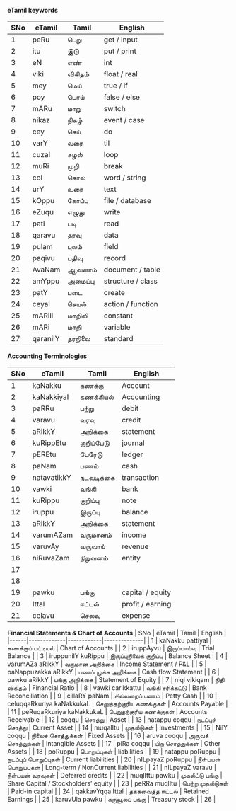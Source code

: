 **eTamil keywords**

| SNo  | eTamil  | Tamil  | English  |
|------|-------------|------------|--------------|
| 1  | peRu  | பெறு  | get / input  |
| 2  | itu  | இடு  | put / print  |
| 3  | eN  | எண்  | int  |
| 4  | viki  | விகிதம்  | float / real   |
| 5  | mey  | மெய்  | true  / if  |
| 6  | poy  | பொய்  | false / else  |
| 7  | mARu  | மாறு  | switch  |
| 8  | nikaz  | நிகழ்  | event / case  |
| 9  | cey  | செய்  | do  |
| 10  | varY  | வரை  | til  |
| 11  | cuzal  | சுழல்  | loop  |
| 12  | muRi  | முறி  | break  |
| 13  | col  | சொல்  | word / string  |
| 14  | urY  | உரை  | text  |
| 15  | kOppu  | கோப்பு  | file / database  |
| 16  | eZuqu  | எழுது  | write  |
| 17  | pati  | படி  | read  |
| 18  | qaravu  | தரவு  | data  |
| 19  | pulam  | புலம்  | field  |
| 20  | paqivu  | பதிவு  | record  |
| 21  | AvaNam  | ஆவணம்  | document / table  |
| 22  | amYppu  | அமைப்பு  | structure / class  |
| 23  | patY  | படை  | create  |
| 24  | ceyal  | செயல்  | action / function  |
| 25  | mARili  | மாறிலி  | constant  |
| 26  | mARi  | மாறி  | variable  |
| 27  | qaranilY  | தரநிலை  | standard  |

**Accounting Terminologies**

| SNo  | eTamil  | Tamil  | English  |
|------|-------------|------------|--------------|
|  1  |  kaNakku  | கணக்கு  | Account  |
|  2  |  kaNakkiyal  |  கணக்கியல்  |  Accounting  |
|  3  |  paRRu  |  பற்று  |  debit  |
|  4  |  varavu  |  வரவு  |  credit  |
|  5  |  aRikkY  |  அறிக்கை  |  statement  |
|  6  |  kuRippEtu  |  குறிப்பேடு  |  journal  |
|  7  |  pEREtu  |  பேரேடு  |  ledger  |
|  8  |  paNam  |  பணம்  |  cash  |
|  9  |  natavatikkY  |  நடவடிக்கை  |  transaction  |
| 10  |  vawki  |  வங்கி  |  bank  |
| 11  |  kuRippu  |  குறிப்பு  |  note  |
| 12  |  iruppu  |  இருப்பு  |  balance  |
| 13  |  aRikkY  |  அறிக்கை  |  statement  |
| 14  |  varumAZam  |  வருமானம்  |  income  |
| 15  |  varuvAy  |  வருவாய்  |  revenue  |
| 16  |  niRuvaZam  |  நிறுவனம்  |  entity  |
| 17  |  
| 18  |  
| 19  |  pawku  |  பங்கு  |  capital / equity  |
| 20  |  Ittal  |  ஈட்டல்  |  profit / earning  |
| 21  |  celavu  |  செலவு  |  expense  |

**Financial Statements & Chart of Accounts**
| SNo  | eTamil  | Tamil  | English  |
|------|-------------|------------|--------------|
|  1  |  kaNakku pattiyal  |  கணக்குப் பட்டியல்  |  Chart of Accounts  |
|  2  |  iruppAyvu  |  இருப்பாய்வு  |  Trial Balance  |
|  3  |  iruppunilY kuRippu  |  இருப்புநிலைக் குறிப்பு  |  Balance Sheet  |
|  4  |  varumAZa aRikkY  |  வருமான அறிக்கை  |  Income Statement / P&L  |
|  5  |  paNappuzakka aRikkY  |  பணப்புழக்க அறிக்கை  |  Cash flow Statement  |
|  6  |  pawku aRikkY  |  பங்கு அறிக்கை  |  Statement of Equity  |
|  7  |  niqi vikiqam  |  நிதி விகிதம்  |  Financial Ratio  |
|  8  |  vawki carikkattu  |  வங்கி சரிக்கட்டு  |  Bank Reconciliation  |
|  9  |  cillaRY paNam  |  சில்லறைப் பணம்  |  Petty Cash  |
|  10  |  celuqqaRkuriya kaNakkukaL  |  செலுத்தற்குரிய கணக்குகள்  |  Accounts Payable  |
|  11  |  peRuqaRkuriya kaNakkukaL  |  பெறுதற்குரிய கணக்குகள்  |  Accounts Receivable  |
|  12  |  coqqu  |  சொத்து  |  Asset  |
|  13  |  natappu coqqu  |  நடப்புச் சொத்து  |  Current Asset  |
|  14  |  muqalItu  |  முதலீடுகள்  |  Investments  |
|  15  |  NilY coqqu  |  நிலைச் சொத்துக்கள்  |  Fixed Assets  |
|  16  |  aruva coqqu  |  அருவச் சொத்துக்கள்  |  Intangible Assets  |
|  17  |  piRa coqqu  |  பிற சொத்துக்கள்  |  Other Assets  |
|  18  |  poRuppu  |  பொறுப்புகள்  |  liabilities  |
|  19  |  natappu poRuppu  |  நடப்புப் பொறுப்புகள்  |  Current liabilities  |
|  20  |  nILpayaZ poRuppu  |  நீள்பயன் பொறுப்புகள்  |  Long-term / NonCurrent liabilities  |
|  21  |  nILpayaZ varavu  |  நீள்பயன் வரவுகள்  |  Deferred credits  |
|  22  |  muqlIttu pawku  |  முதலீட்டு பங்கு  |  Share Capital / Stockholders’ equity  |
|  23  |  peRRa muqlItu  |  பெற்ற முதலீடுகள்  |  Paid-in capital  |
|  24  |  qakkavYqqa Ittal  |  தக்கவைத்த ஈட்டல்  |  Retained Earnings  |
|  25  |  karuvUla pawku  |  கருவூலப் பங்கு  |  Treasury stock  |
|  26  |  
